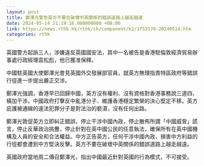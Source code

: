 ```yaml
---
layout: post
title: 鄭澤光警告英方不要在破壞中英關係的錯誤道路上越走越遠
date: 2024-05-14 21:19:16.000000000 +08:00
link: https://news.rthk.hk/rthk/ch/component/k2/1753170-20240514.htm
categories: rthk
---
```


英國警方起訴三人，涉嫌違反英國國安法，其中一名被告是香港駐倫敦經濟貿易辦事處行政經理袁松彪，他已獲准保釋。

中國駐英國大使鄭澤光會見英國外交發展部官員，就英方無理指責特區政府等錯誤行徑進一步提出嚴正交涉。

鄭澤光強調，香港早已回歸中國，英方沒有權利、沒有資格對香港事務說三道四、橫加干涉。中國政府打擊反中亂港分子、維護香港穩定繁榮的決心堅定不移。英方庇護被通緝的違法犯罪分子是對法治的褻瀆，沒有任何出路。

鄭澤光敦促英方立即糾正錯誤，停止干涉中國內政，停止散佈所謂「中國威脅」謊言，停止反華政治挑釁，停止針對在英中國公民的任意執法，確保所有在英中國機構及人員的安全和合法權益。中方正告英方，任何干涉中國內政、損害中方利益的行徑都會遭到中方堅決反擊。英方不要在破壞中英關係的錯誤道路上越走越遠。

英國政府當地周二傳召鄭澤光，指出中國最近針對英國的行為模式，不可接受。
